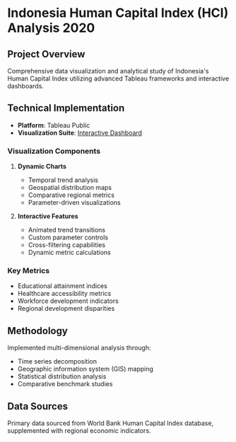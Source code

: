 # Indonesia Human Capital Index (HCI) Analysis 2020

## Project Overview
Comprehensive data visualization and analytical study of Indonesia's Human Capital Index utilizing advanced Tableau frameworks and interactive dashboards.

## Technical Implementation
- **Platform**: Tableau Public
- **Visualization Suite**: [Interactive Dashboard](https://public.tableau.com/app/profile/shih.siang.lin/viz/FinalProject_Lin_ShihSiang/FinalStory)

### Visualization Components
1. **Dynamic Charts**
   - Temporal trend analysis
   - Geospatial distribution maps
   - Comparative regional metrics
   - Parameter-driven visualizations

2. **Interactive Features**
   - Animated trend transitions
   - Custom parameter controls
   - Cross-filtering capabilities
   - Dynamic metric calculations

### Key Metrics
- Educational attainment indices
- Healthcare accessibility metrics
- Workforce development indicators
- Regional development disparities

## Methodology
Implemented multi-dimensional analysis through:
- Time series decomposition
- Geographic information system (GIS) mapping
- Statistical distribution analysis
- Comparative benchmark studies

## Data Sources
Primary data sourced from World Bank Human Capital Index database, supplemented with regional economic indicators.
